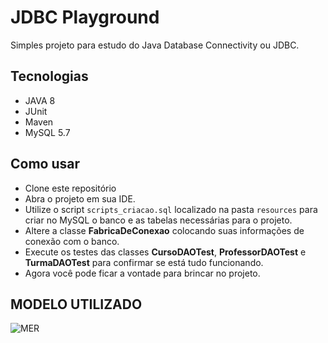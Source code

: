 # JDBC Playground

Simples projeto para estudo do Java Database Connectivity ou JDBC.

## Tecnologias

- JAVA 8
- JUnit
- Maven
- MySQL 5.7

## Como usar

- Clone este repositório
- Abra o projeto em sua IDE.
- Utilize o script `scripts_criacao.sql` localizado na pasta `resources` para criar no MySQL o banco e as tabelas necessárias para o projeto.
- Altere a classe **FabricaDeConexao** colocando suas informações de conexão com o banco. 
- Execute os testes das classes **CursoDAOTest**, **ProfessorDAOTest** e **TurmaDAOTest** para confirmar se está tudo funcionando.
- Agora você pode ficar a vontade para brincar no projeto.

## MODELO UTILIZADO

![MER](https://github.com/sivinicius/jdbc-playground/tree/master/resources/mer_jdbc_playground.jpg?raw=true)